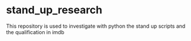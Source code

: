 # stand_up_research
This repository is used to investigate with python the stand up scripts and the qualification in imdb  
